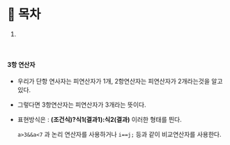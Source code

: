 # 🔖 목차

1.

<br/>


#### 3항 연산자
- 우리가 단항 연사자는 피연산자가 1개, 2항연산자는 피연산자가 2개라는것을 알고있다.
- 그렇다면 3항연산자는 피연산자가 3개라는 뜻이다.
- 표현방식은 : **(조건식)?식1(결과1):식2(결과)** 이러한 형태를 띈다.

    <code>a>3&&a<7</code> 과 논리 연산자를 사용하거나
    <code>i==j;</code> 등과 같이 비교연산자를 사용한다.

